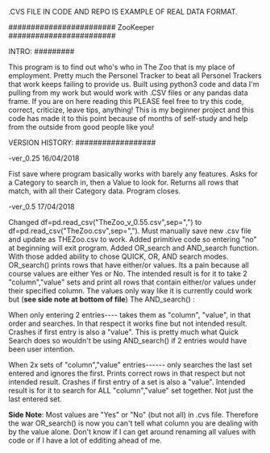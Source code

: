 

.CVS FILE IN CODE AND REPO IS EXAMPLE OF REAL DATA FORMAT.



########################
	ZooKeeper
########################

INTRO:
#########

This program is to find out who's who in The Zoo that is my place of employment. Pretty 
much the Personel Tracker to beat all Personel Trackers that work keeps failing to provide us. Built 
using python3 code and data I'm pulling from my work but would work with .CSV files or any pandas data frame.
If you are on here reading this PLEASE feel free to try this code, correct, criticize, leave tips, anything! 
This is my beginner project and this code has made it to this point because of months of self-study and help from the outside
from good people like you!


VERSION HISTORY:
##################

-ver_0.25 16/04/2018


Fist save where program basically works with barely any features. Asks 
for a Category to search in, then a Value to look for. Returns all rows 
that match, with all their Category data. Program closes.


-ver_0.5 17/04/2018


Changed df=pd.read_csv("TheZoo_v_0.55.csv",sep=",") to 
df=pd.read_csv("TheZoo.csv",sep=","). Must manually save new .csv file and 
update as THEZoo.csv to work. Added primitive code so entering "no" at 
beginning will exit program. Added OR_search and AND_search function. With 
those added ability to chose QUICK, OR, AND search modes. OR_search() prints 
rows that have either/or values. Its a pain because all course values are 
either Yes or No. The intended result is for it to take 2 "column","value" sets and print all rows that contain
either/or values under their specified column. The values only way like it is currently could work but (**see side note at bottom of file**) The AND_search() :

When only entering 2 entries---- takes them 
as "column", "value", in that order and searches. In that respect it works 
fine but not intended result. Crashes if first entry is also a "value". This is pretty much what Quick Search does so wouldn't
be using AND_search() if 2 entries would have been user intention.

When 2x sets of "column","value" entries------ only searches the last set 
entered and ignores the first. Prints correct rows in that respect but not 
intended result. Crashes if first entry of a set is also a "value". Intended result is for it to search for ALL "column","value"
set together. Not just the last entered set.

**Side Note**: Most values are "Yes" or "No" (but not all) in .cvs file. Therefore the war OR_search() is now you can't tell what
column you are dealing with by the value alone. Don't know if I can get around renaming all values with code or if I have a lot of edditing ahead of me.






